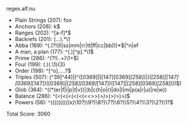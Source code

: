 regex.alf.nu

- Plain Strings (207): foo
- Anchors (208): k$
- Ranges (202): ^[a-f]*$
- Backrefs (201): (...).*\1
- Abba (169): ^(.(?!(ll|ss|mm|rr|tt|ff|cc|bb)))*$|^n|ef
- A man, a plan (177): ^(.)[^p].*\1$
- Prime (286): ^(?!(..+)\1+$)
- Four (199): (.)(.\1){3}
- Order (198): ^[^o].....?$
- Triples (507): (^39|^44)|(^([0369]|([147][0369]*[258])|(([258]|[147][0369]*[147])([0369]*|[258][0369]*[147])([147]|[258][0369]*[258])))*$)
- Glob (364): ^((\*(er|f|i|p|t|v))|(b|c(h|o|r)|do|l|mi|p(a|r|u)|re|w))
- Balance (286): ^(<(<(<(<(<(<<>>)*>)*>)*>)*>)*>)*$
- Powers (56): ^((((((((((x)\10?)\9?)\8?)\7?)\6?)\5?)\4?)\3?)\2?)\1?$

Total Score: 3060

